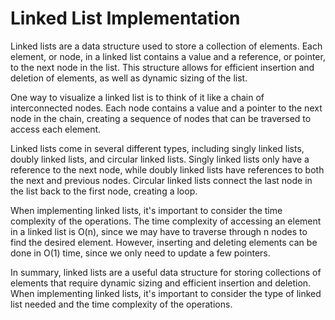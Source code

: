 # Linked List Implementation
Linked lists are a data structure used to store a collection of elements. Each element, or node, in a linked list contains a value and a reference, or pointer, to the next node in the list. This structure allows for efficient insertion and deletion of elements, as well as dynamic sizing of the list.

One way to visualize a linked list is to think of it like a chain of interconnected nodes. Each node contains a value and a pointer to the next node in the chain, creating a sequence of nodes that can be traversed to access each element.

Linked lists come in several different types, including singly linked lists, doubly linked lists, and circular linked lists. Singly linked lists only have a reference to the next node, while doubly linked lists have references to both the next and previous nodes. Circular linked lists connect the last node in the list back to the first node, creating a loop.

When implementing linked lists, it's important to consider the time complexity of the operations. The time complexity of accessing an element in a linked list is O(n), since we may have to traverse through n nodes to find the desired element. However, inserting and deleting elements can be done in O(1) time, since we only need to update a few pointers.

In summary, linked lists are a useful data structure for storing collections of elements that require dynamic sizing and efficient insertion and deletion. When implementing linked lists, it's important to consider the type of linked list needed and the time complexity of the operations.
